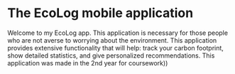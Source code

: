 # The EcoLog mobile application
Welcome to my EcoLog app.
This application is necessary for those people who are not averse to worrying about the environment.
This application provides extensive functionality that will help: track your carbon footprint, show detailed statistics, and give personalized recommendations.
This application was made in the 2nd year for coursework))
